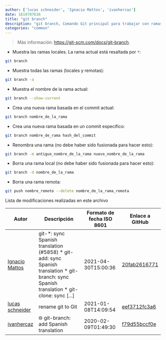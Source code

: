 ```yaml
---
author: ['lucas schneider', 'Ignacio Mattos', 'ivanhercaz']
date: 1619787636
title: "git branch"
description: "git branch, Comando Git principal para trabajar con ramas."
categories: "common"
---
```

> Más información: <https://git-scm.com/docs/git-branch>.

- Muestra las ramas locales. La rama actual está resaltada por `*`:

```bash
git branch
```

- Muestra todas las ramas (locales y remotas):

```bash
git branch -a
```

- Muestra el nombre de la rama actual:

```bash
git branch --show-current
```

- Crea una nueva rama basada en el commit actual:

```bash
git branch nombre_de_la_rama
```

- Crea una nueva rama basada en un commit específico:

```bash
git branch nombre_de_rama hash_del_commit
```

- Renombra una rama (no debe haber sido fusionada para hacer esto):

```bash
git branch -m antiguo_nombre_de_la_rama nuevo_nombre_de_la_rama
```

- Borra una rama local (no debe haber sido fusionada para hacer esto):

```bash
git branch -d nombre_de_la_rama
```

- Borra una rama remota:

```bash
git push nombre_remoto --delete nombre_de_la_rama_remota
```
Lista de modificaciones realizadas en este archivo


Autor | Descripción | Formato de fecha ISO 8601 | Enlace a GitHub
------|-----|-----|-----
[Ignacio Mattos](mailto:69126302+Nacho-source@users.noreply.github.com) | git-*: sync Spanish translation (#5858) * git-add: sync Spanish translation * git-branch: sync Spanish translation * git-clone: sync [...] | 2021-04-30T15:00:36 | [20fab2616771](https://github.com/tldr-pages/tldr/commit/20fab2616771ff5675805ae452942d352f9df3d9)
[lucas schneider](mailto:casdpa@gmail.com) | rename git to Git | 2021-01-08T14:09:54 | [eef3712fc3a6](https://github.com/tldr-pages/tldr/commit/eef3712fc3a6a3774384b2e4ed934583c8349d75)
[ivanhercaz](mailto:ivan@ivanhercaz.com) | :globe_with_meridians: git-branch: add Spanish translation | 2020-02-09T01:49:30 | [f79d55bccf0e](https://github.com/tldr-pages/tldr/commit/f79d55bccf0e820a22efd2ea0134b19202c900bb)

